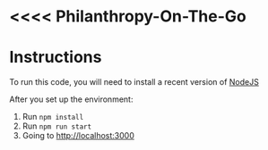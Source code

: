 <<<< Philanthropy-On-The-Go
=======
# Instructions

To run this code, you will need to install a recent version of [NodeJS](https://nodejs.org/)

After you set up the environment:
1. Run `npm install`
2. Run `npm run start`
3. Going to [http://localhost:3000](http://localhost:3000)

